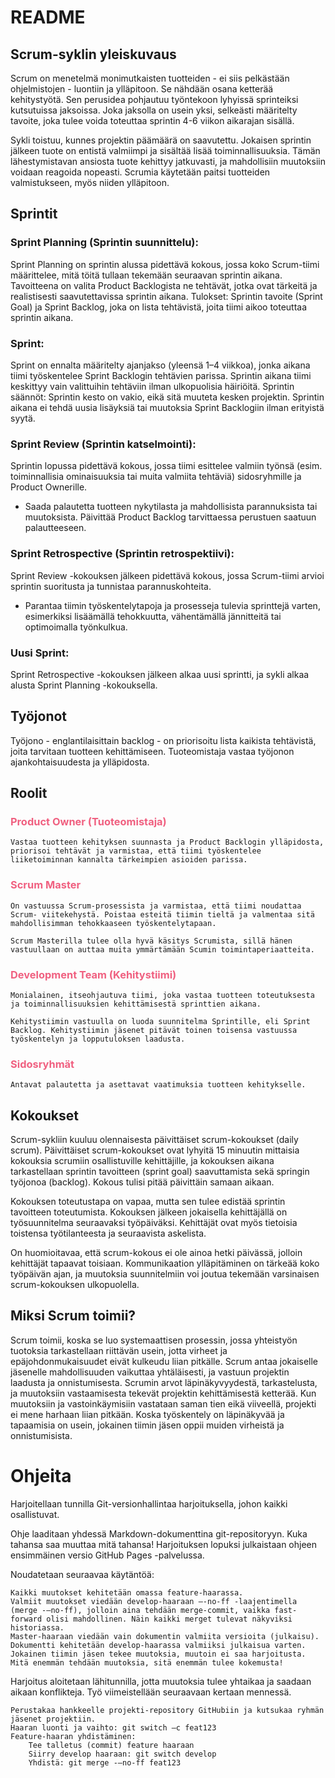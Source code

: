 # README

## Scrum-syklin yleiskuvaus

Scrum on menetelmä monimutkaisten tuotteiden - ei siis pelkästään ohjelmistojen - luontiin ja ylläpitoon. Se nähdään osana ketterää kehitystyötä. Sen perusidea pohjautuu työntekoon lyhyissä sprinteiksi kutsutuissa jaksoissa. Joka jaksolla on usein yksi, selkeästi määritelty tavoite, joka tulee voida toteuttaa sprintin 4-6 viikon aikarajan sisällä.

Sykli toistuu, kunnes projektin päämäärä on saavutettu. Jokaisen sprintin jälkeen tuote on entistä valmiimpi ja sisältää lisää toiminnallisuuksia. Tämän lähestymistavan ansiosta tuote kehittyy jatkuvasti, ja mahdollisiin muutoksiin voidaan reagoida nopeasti. Scrumia käytetään paitsi tuotteiden valmistukseen, myös niiden ylläpitoon.

## Sprintit

### Sprint Planning (Sprintin suunnittelu):
Sprint Planning on sprintin alussa pidettävä kokous, jossa koko Scrum-tiimi määrittelee, mitä töitä tullaan tekemään seuraavan sprintin aikana. Tavoitteena on valita Product Backlogista ne tehtävät, jotka ovat tärkeitä ja realistisesti saavutettavissa sprintin aikana.
Tulokset: Sprintin tavoite (Sprint Goal) ja Sprint Backlog, joka on lista tehtävistä, joita tiimi aikoo toteuttaa sprintin aikana.

### Sprint:
Sprint on ennalta määritelty ajanjakso (yleensä 1–4 viikkoa), jonka aikana tiimi työskentelee Sprint Backlogin tehtävien parissa. Sprintin aikana tiimi keskittyy vain valittuihin tehtäviin ilman ulkopuolisia häiriöitä.
Sprintin säännöt:
Sprintin kesto on vakio, eikä sitä muuteta kesken projektin.
Sprintin aikana ei tehdä uusia lisäyksiä tai muutoksia Sprint Backlogiin ilman erityistä syytä.

### Sprint Review (Sprintin katselmointi):
Sprintin lopussa pidettävä kokous, jossa tiimi esittelee valmiin työnsä (esim. toiminnallisia ominaisuuksia tai muita valmiita tehtäviä) sidosryhmille ja Product Ownerille.
* Saada palautetta tuotteen nykytilasta ja mahdollisista parannuksista tai muutoksista. Päivittää Product Backlog tarvittaessa perustuen saatuun palautteeseen.

### Sprint Retrospective (Sprintin retrospektiivi):
Sprint Review -kokouksen jälkeen pidettävä kokous, jossa Scrum-tiimi arvioi sprintin suoritusta ja tunnistaa parannuskohteita.
* Parantaa tiimin työskentelytapoja ja prosesseja tulevia sprinttejä varten, esimerkiksi lisäämällä tehokkuutta, vähentämällä jännitteitä tai optimoimalla työnkulkua.

### Uusi Sprint:
Sprint Retrospective -kokouksen jälkeen alkaa uusi sprintti, ja sykli alkaa alusta Sprint Planning -kokouksella.

## Työjonot

Työjono - englantilaisittain backlog - on priorisoitu lista kaikista tehtävistä, joita tarvitaan tuotteen kehittämiseen. Tuoteomistaja vastaa työjonon ajankohtaisuudesta ja ylläpidosta.

## Roolit

### <span style="color: #f06080">Product Owner (Tuoteomistaja)</span>

```
Vastaa tuotteen kehityksen suunnasta ja Product Backlogin ylläpidosta,
priorisoi tehtävät ja varmistaa, että tiimi työskentelee
liiketoiminnan kannalta tärkeimpien asioiden parissa.
```

### <span style="color: #f06080">Scrum Master</span>

```
On vastuussa Scrum-prosessista ja varmistaa, että tiimi noudattaa Scrum- viitekehystä. Poistaa esteitä tiimin tieltä ja valmentaa sitä mahdollisimman tehokkaaseen työskentelytapaan.

Scrum Masterilla tulee olla hyvä käsitys Scrumista, sillä hänen vastuullaan on auttaa muita ymmärtämään Scumin toimintaperiaatteita.
```

### <span style="color: #f06080">Development Team (Kehitystiimi)</span>

```
Monialainen, itseohjautuva tiimi, joka vastaa tuotteen toteutuksesta
ja toiminnallisuuksien kehittämisestä sprinttien aikana.

Kehitystiimin vastuulla on luoda suunnitelma Sprintille, eli Sprint Backlog. Kehitystiimin jäsenet pitävät toinen toisensa vastuussa työskentelyn ja lopputuloksen laadusta.
```

### <span style="color: #f06080">Sidosryhmät</span>

```
Antavat palautetta ja asettavat vaatimuksia tuotteen kehitykselle.
```

## Kokoukset

Scrum-sykliin kuuluu olennaisesta päivittäiset scrum-kokoukset (daily scrum). Päivittäiset scrum-kokoukset ovat lyhyitä 15 minuutin mittaisia kokouksia scrumiin osallistuville kehittäjille, ja kokouksen aikana tarkastellaan sprintin tavoitteen (sprint goal) saavuttamista sekä springin työjonoa (backlog). Kokous tulisi pitää päivittäin samaan aikaan.

Kokouksen toteutustapa on vapaa, mutta sen tulee edistää sprintin tavoitteen toteutumista. Kokouksen jälkeen jokaisella kehittäjällä on työsuunnitelma seuraavaksi työpäiväksi. Kehittäjät ovat myös tietoisia toistensa työtilanteesta ja seuraavista askelista.

On huomioitavaa, että scrum-kokous ei ole ainoa hetki päivässä, jolloin kehittäjät tapaavat toisiaan. Kommunikaation ylläpitäminen on tärkeää koko työpäivän ajan, ja muutoksia suunnitelmiin voi joutua tekemään varsinaisen scrum-kokouksen ulkopuolella.

## Miksi Scrum toimii?

Scrum toimii, koska se luo systemaattisen prosessin, jossa yhteistyön tuotoksia tarkastellaan riittävän usein, jotta virheet ja epäjohdonmukaisuudet eivät kulkeudu liian pitkälle. Scrum antaa jokaiselle jäsenelle mahdollisuuden vaikuttaa yhtäläisesti, ja vastuun projektin laadusta ja onnistumisesta. Scrumin arvot läpinäkyvyydestä, tarkastelusta, ja muutoksiin vastaamisesta tekevät projektin kehittämisestä ketterää. Kun muutoksiin ja vastoinkäymisiin vastataan saman tien eikä viiveellä, projekti ei mene harhaan liian pitkään. Koska työskentely on läpinäkyvää ja tapaamisia on usein, jokainen tiimin jäsen oppii muiden virheistä ja onnistumisista.

# Ohjeita

Harjoitellaan tunnilla Git-versionhallintaa harjoituksella, johon kaikki osallistuvat.

Ohje laaditaan yhdessä Markdown-dokumenttina git-repositoryyn. Kuka tahansa saa muuttaa mitä tahansa! Harjoituksen lopuksi julkaistaan ohjeen ensimmäinen versio GitHub Pages -palvelussa.

Noudatetaan seuraavaa käytäntöä:

    Kaikki muutokset kehitetään omassa feature-haarassa.
    Valmiit muutokset viedään develop-haaraan –-no-ff -laajentimella (merge -–no-ff), jolloin aina tehdään merge-commit, vaikka fast-forward olisi mahdollinen. Näin kaikki merget tulevat näkyviksi historiassa.
    Master-haaraan viedään vain dokumentin valmiita versioita (julkaisu). Dokumentti kehitetään develop-haarassa valmiiksi julkaisua varten.
    Jokainen tiimin jäsen tekee muutoksia, muutoin ei saa harjoitusta. Mitä enemmän tehdään muutoksia, sitä enemmän tulee kokemusta!

Harjoitus aloitetaan lähitunnilla, jotta muutoksia tulee yhtaikaa ja saadaan aikaan konflikteja. Työ viimeistellään seuraavaan kertaan mennessä.

    Perustakaa hankkeelle projekti-repository GitHubiin ja kutsukaa ryhmän jäsenet projektiin.
    Haaran luonti ja vaihto: git switch –c feat123
    Feature-haaran yhdistäminen:
        Tee talletus (commit) feature haaraan
        Siirry develop haaraan: git switch develop
        Yhdistä: git merge -–no-ff feat123
